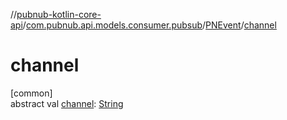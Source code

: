 //[pubnub-kotlin-core-api](../../../index.md)/[com.pubnub.api.models.consumer.pubsub](../index.md)/[PNEvent](index.md)/[channel](channel.md)

# channel

[common]\
abstract val [channel](channel.md): [String](https://kotlinlang.org/api/latest/jvm/stdlib/kotlin-stdlib/kotlin/-string/index.html)
